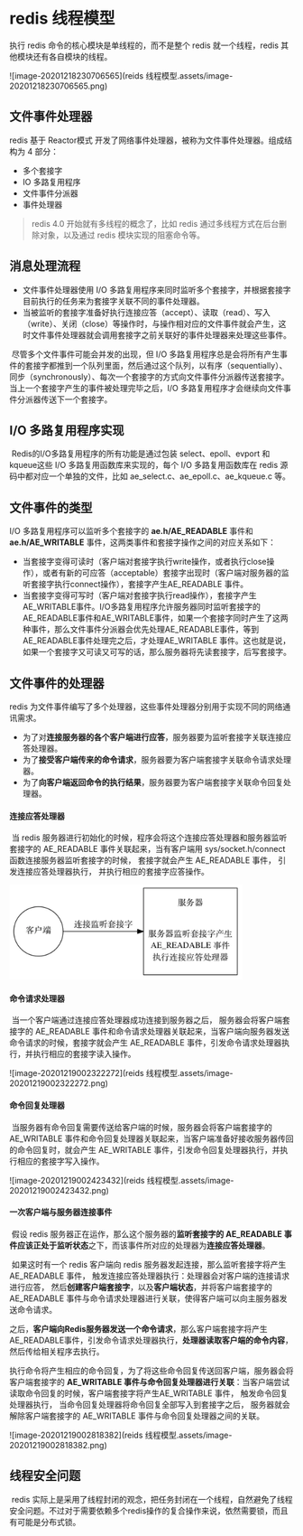 # redis 线程模型

执行 redis 命令的核心模块是单线程的，而不是整个 redis 就一个线程，redis 其他模块还有各自模块的线程。

![image-20201218230706565](reids 线程模型.assets/image-20201218230706565.png)

## 文件事件处理器

redis 基于 Reactor模式 开发了网络事件处理器，被称为文件事件处理器。组成结构为 4 部分：

- 多个套接字
- IO 多路复用程序
- 文件事件分派器
- 事件处理器



> redis 4.0 开始就有多线程的概念了，比如 redis 通过多线程方式在后台删除对象，以及通过 redis 模块实现的阻塞命令等。



## 消息处理流程

- 文件事件处理器使用 I/O 多路复用程序来同时监听多个套接字，并根据套接字目前执行的任务来为套接字关联不同的事件处理器。
- 当被监听的套接字准备好执行连接应答（accept）、读取（read）、写入（write）、关闭（close）等操作时，与操作相对应的文件事件就会产生，这时文件事件处理器就会调用套接字之前关联好的事件处理器来处理这些事件。



​		尽管多个文件事件可能会并发的出现，但 I/O 多路复用程序总是会将所有产生事件的套接字都推到一个队列里面，然后通过这个队列，以有序（sequentially）、同步（synchronously）、每次一个套接字的方式向文件事件分派器传送套接字。当上一个套接字产生的事件被处理完毕之后，I/O 多路复用程序才会继续向文件事件分派器传送下一个套接字。



## I/O 多路复用程序实现

​		Redis的I/O多路复用程序的所有功能是通过包装 select、epoll、evport 和 kqueue这些 I/O 多路复用函数库来实现的，每个 I/O 多路复用函数库在 redis 源码中都对应一个单独的文件，比如 ae_select.c、ae_epoll.c、ae_kqueue.c 等。



## 文件事件的类型

I/O 多路复用程序可以监听多个套接字的 **ae.h/AE_READABLE** 事件和 **ae.h/AE_WRITABLE** 事件，这两类事件和套接字操作之间的对应关系如下：

- 当套接字变得可读时（客户端对套接字执行write操作，或者执行close操作），或者有新的可应答（acceptable）套接字出现时（客户端对服务器的监听套接字执行connect操作），套接字产生AE_READABLE 事件。
- 当套接字变得可写时（客户端对套接字执行read操作），套接字产生AE_WRITABLE事件。I/O多路复用程序允许服务器同时监听套接字的AE_READABLE事件和AE_WRITABLE事件，如果一个套接字同时产生了这两种事件，那么文件事件分派器会优先处理AE_READABLE事件，等到AE_READABLE事件处理完之后，才处理AE_WRITABLE 事件。这也就是说，如果一个套接字又可读又可写的话，那么服务器将先读套接字，后写套接字。



## 文件事件的处理器

redis 为文件事件编写了多个处理器，这些事件处理器分别用于实现不同的网络通讯需求。

- 为了对**连接服务器的各个客户端进行应答**，服务器要为监听套接字关联连接应答处理器。
- 为了**接受客户端传来的命令请求**，服务器要为客户端套接字关联命令请求处理器。
- 为了**向客户端返回命令的执行结果**，服务器要为客户端套接字关联命令回复处理器。



#### 连接应答处理器

​		当 redis 服务器进行初始化的时候，程序会将这个连接应答处理器和服务器监听套接字的 AE_READABLE 事件关联起来，当有客户端用 sys/socket.h/connect 函数连接服务器监听套接字的时候， 套接字就会产生 AE_READABLE  事件， 引发连接应答处理器执行， 并执行相应的套接字应答操作。

<img src="reids 线程模型.assets/image-20201219002225373.png" alt="image-20201219002225373" style="zoom:80%;" />

#### 命令请求处理器

​		当一个客户端通过连接应答处理器成功连接到服务器之后， 服务器会将客户端套接字的 AE_READABLE 事件和命令请求处理器关联起来，当客户端向服务器发送命令请求的时候，套接字就会产生 AE_READABLE 事件，引发命令请求处理器执行，并执行相应的套接字读入操作。

![image-20201219002322272](reids 线程模型.assets/image-20201219002322272.png)

#### 命令回复处理器

​		当服务器有命令回复需要传送给客户端的时候，服务器会将客户端套接字的 AE_WRITABLE 事件和命令回复处理器关联起来，当客户端准备好接收服务器传回的命令回复时，就会产生 AE_WRITABLE 事件，引发命令回复处理器执行，并执行相应的套接字写入操作。

![image-20201219002423432](reids 线程模型.assets/image-20201219002423432.png)

#### 一次客户端与服务器连接事件

​		假设 redis 服务器正在运作，那么这个服务器的**监听套接字的 AE_READABLE 事件应该正处于监听状态**之下，而该事件所对应的处理器为**连接应答处理器**。

​		如果这时有一个 redis 客户端向 redis 服务器发起连接，那么监听套接字将产生 AE_READABLE 事件， 触发连接应答处理器执行：处理器会对客户端的连接请求进行应答， 然后**创建客户端套接字**，以及**客户端状态**，并将客户端套接字的 AE_READABLE 事件与命令请求处理器进行关联，使得客户端可以向主服务器发送命令请求。

​		之后，**客户端向Redis服务器发送一个命令请求**，那么客户端套接字将产生 AE_READABLE事件，引发命令请求处理器执行，**处理器读取客户端的命令内容**， 然后传给相关程序去执行。

​		执行命令将产生相应的命令回复，为了将这些命令回复传送回客户端，服务器会将客户端套接字的 **AE_WRITABLE 事件与命令回复处理器进行关联**：当客户端尝试读取命令回复的时候，客户端套接字将产生AE_WRITABLE 事件， 触发命令回复处理器执行， 当命令回复处理器将命令回复全部写入到套接字之后， 服务器就会解除客户端套接字的 AE_WRITABLE 事件与命令回复处理器之间的关联。

![image-20201219002818382](reids 线程模型.assets/image-20201219002818382.png)



## 线程安全问题

​		redis 实际上是采用了线程封闭的观念，把任务封闭在一个线程，自然避免了线程安全问题。不过对于需要依赖多个redis操作的复合操作来说，依然需要锁，而且有可能是分布式锁。
